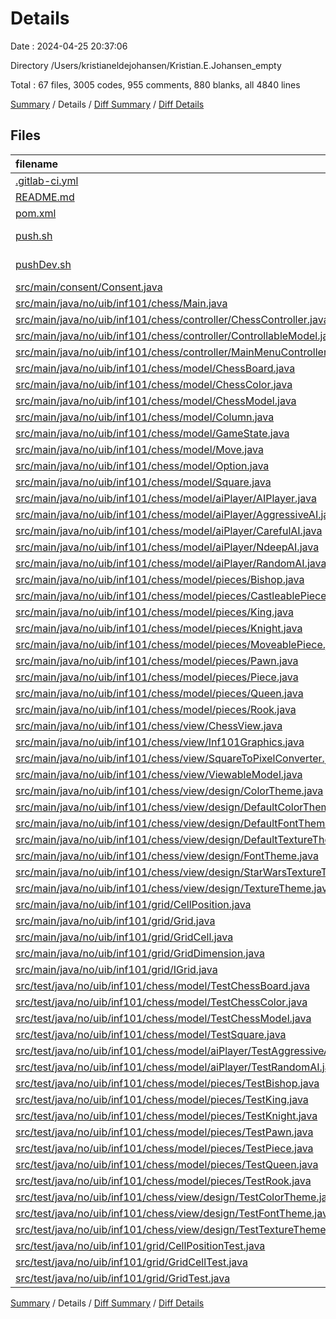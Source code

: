 # Details

Date : 2024-04-25 20:37:06

Directory /Users/kristianeldejohansen/Kristian.E.Johansen_empty

Total : 67 files,  3005 codes, 955 comments, 880 blanks, all 4840 lines

[Summary](results.md) / Details / [Diff Summary](diff.md) / [Diff Details](diff-details.md)

## Files
| filename | language | code | comment | blank | total |
| :--- | :--- | ---: | ---: | ---: | ---: |
| [.gitlab-ci.yml](/.gitlab-ci.yml) | YAML | 68 | 26 | 16 | 110 |
| [README.md](/README.md) | Markdown | 25 | 0 | 12 | 37 |
| [pom.xml](/pom.xml) | XML | 97 | 6 | 7 | 110 |
| [push.sh](/push.sh) | Shell Script | 13 | 9 | 10 | 32 |
| [pushDev.sh](/pushDev.sh) | Shell Script | 10 | 7 | 7 | 24 |
| [src/main/consent/Consent.java](/src/main/consent/Consent.java) | Java | 6 | 20 | 5 | 31 |
| [src/main/java/no/uib/inf101/chess/Main.java](/src/main/java/no/uib/inf101/chess/Main.java) | Java | 30 | 0 | 10 | 40 |
| [src/main/java/no/uib/inf101/chess/controller/ChessController.java](/src/main/java/no/uib/inf101/chess/controller/ChessController.java) | Java | 68 | 4 | 22 | 94 |
| [src/main/java/no/uib/inf101/chess/controller/ControllableModel.java](/src/main/java/no/uib/inf101/chess/controller/ControllableModel.java) | Java | 21 | 81 | 15 | 117 |
| [src/main/java/no/uib/inf101/chess/controller/MainMenuController.java](/src/main/java/no/uib/inf101/chess/controller/MainMenuController.java) | Java | 49 | 2 | 12 | 63 |
| [src/main/java/no/uib/inf101/chess/model/ChessBoard.java](/src/main/java/no/uib/inf101/chess/model/ChessBoard.java) | Java | 302 | 124 | 85 | 511 |
| [src/main/java/no/uib/inf101/chess/model/ChessColor.java](/src/main/java/no/uib/inf101/chess/model/ChessColor.java) | Java | 7 | 10 | 2 | 19 |
| [src/main/java/no/uib/inf101/chess/model/ChessModel.java](/src/main/java/no/uib/inf101/chess/model/ChessModel.java) | Java | 145 | 14 | 34 | 193 |
| [src/main/java/no/uib/inf101/chess/model/Column.java](/src/main/java/no/uib/inf101/chess/model/Column.java) | Java | 32 | 28 | 5 | 65 |
| [src/main/java/no/uib/inf101/chess/model/GameState.java](/src/main/java/no/uib/inf101/chess/model/GameState.java) | Java | 4 | 5 | 2 | 11 |
| [src/main/java/no/uib/inf101/chess/model/Move.java](/src/main/java/no/uib/inf101/chess/model/Move.java) | Java | 7 | 11 | 4 | 22 |
| [src/main/java/no/uib/inf101/chess/model/Option.java](/src/main/java/no/uib/inf101/chess/model/Option.java) | Java | 21 | 22 | 4 | 47 |
| [src/main/java/no/uib/inf101/chess/model/Square.java](/src/main/java/no/uib/inf101/chess/model/Square.java) | Java | 23 | 30 | 8 | 61 |
| [src/main/java/no/uib/inf101/chess/model/aiPlayer/AIPlayer.java](/src/main/java/no/uib/inf101/chess/model/aiPlayer/AIPlayer.java) | Java | 5 | 0 | 4 | 9 |
| [src/main/java/no/uib/inf101/chess/model/aiPlayer/AggressiveAI.java](/src/main/java/no/uib/inf101/chess/model/aiPlayer/AggressiveAI.java) | Java | 32 | 0 | 11 | 43 |
| [src/main/java/no/uib/inf101/chess/model/aiPlayer/CarefulAI.java](/src/main/java/no/uib/inf101/chess/model/aiPlayer/CarefulAI.java) | Java | 49 | 0 | 17 | 66 |
| [src/main/java/no/uib/inf101/chess/model/aiPlayer/NdeepAI.java](/src/main/java/no/uib/inf101/chess/model/aiPlayer/NdeepAI.java) | Java | 61 | 0 | 16 | 77 |
| [src/main/java/no/uib/inf101/chess/model/aiPlayer/RandomAI.java](/src/main/java/no/uib/inf101/chess/model/aiPlayer/RandomAI.java) | Java | 18 | 0 | 8 | 26 |
| [src/main/java/no/uib/inf101/chess/model/pieces/Bishop.java](/src/main/java/no/uib/inf101/chess/model/pieces/Bishop.java) | Java | 42 | 10 | 12 | 64 |
| [src/main/java/no/uib/inf101/chess/model/pieces/CastleablePiece.java](/src/main/java/no/uib/inf101/chess/model/pieces/CastleablePiece.java) | Java | 14 | 26 | 8 | 48 |
| [src/main/java/no/uib/inf101/chess/model/pieces/King.java](/src/main/java/no/uib/inf101/chess/model/pieces/King.java) | Java | 69 | 33 | 16 | 118 |
| [src/main/java/no/uib/inf101/chess/model/pieces/Knight.java](/src/main/java/no/uib/inf101/chess/model/pieces/Knight.java) | Java | 37 | 10 | 12 | 59 |
| [src/main/java/no/uib/inf101/chess/model/pieces/MoveablePiece.java](/src/main/java/no/uib/inf101/chess/model/pieces/MoveablePiece.java) | Java | 8 | 27 | 7 | 42 |
| [src/main/java/no/uib/inf101/chess/model/pieces/Pawn.java](/src/main/java/no/uib/inf101/chess/model/pieces/Pawn.java) | Java | 65 | 10 | 22 | 97 |
| [src/main/java/no/uib/inf101/chess/model/pieces/Piece.java](/src/main/java/no/uib/inf101/chess/model/pieces/Piece.java) | Java | 32 | 44 | 16 | 92 |
| [src/main/java/no/uib/inf101/chess/model/pieces/Queen.java](/src/main/java/no/uib/inf101/chess/model/pieces/Queen.java) | Java | 69 | 10 | 13 | 92 |
| [src/main/java/no/uib/inf101/chess/model/pieces/Rook.java](/src/main/java/no/uib/inf101/chess/model/pieces/Rook.java) | Java | 50 | 10 | 12 | 72 |
| [src/main/java/no/uib/inf101/chess/view/ChessView.java](/src/main/java/no/uib/inf101/chess/view/ChessView.java) | Java | 256 | 0 | 42 | 298 |
| [src/main/java/no/uib/inf101/chess/view/Inf101Graphics.java](/src/main/java/no/uib/inf101/chess/view/Inf101Graphics.java) | Java | 115 | 113 | 19 | 247 |
| [src/main/java/no/uib/inf101/chess/view/SquareToPixelConverter.java](/src/main/java/no/uib/inf101/chess/view/SquareToPixelConverter.java) | Java | 22 | 24 | 11 | 57 |
| [src/main/java/no/uib/inf101/chess/view/ViewableModel.java](/src/main/java/no/uib/inf101/chess/view/ViewableModel.java) | Java | 19 | 56 | 13 | 88 |
| [src/main/java/no/uib/inf101/chess/view/design/ColorTheme.java](/src/main/java/no/uib/inf101/chess/view/design/ColorTheme.java) | Java | 15 | 33 | 14 | 62 |
| [src/main/java/no/uib/inf101/chess/view/design/DefaultColorTheme.java](/src/main/java/no/uib/inf101/chess/view/design/DefaultColorTheme.java) | Java | 51 | 4 | 14 | 69 |
| [src/main/java/no/uib/inf101/chess/view/design/DefaultFontTheme.java](/src/main/java/no/uib/inf101/chess/view/design/DefaultFontTheme.java) | Java | 28 | 0 | 10 | 38 |
| [src/main/java/no/uib/inf101/chess/view/design/DefaultTextureTheme.java](/src/main/java/no/uib/inf101/chess/view/design/DefaultTextureTheme.java) | Java | 34 | 0 | 5 | 39 |
| [src/main/java/no/uib/inf101/chess/view/design/FontTheme.java](/src/main/java/no/uib/inf101/chess/view/design/FontTheme.java) | Java | 10 | 0 | 10 | 20 |
| [src/main/java/no/uib/inf101/chess/view/design/StarWarsTextureTheme.java](/src/main/java/no/uib/inf101/chess/view/design/StarWarsTextureTheme.java) | Java | 34 | 0 | 6 | 40 |
| [src/main/java/no/uib/inf101/chess/view/design/TextureTheme.java](/src/main/java/no/uib/inf101/chess/view/design/TextureTheme.java) | Java | 5 | 0 | 5 | 10 |
| [src/main/java/no/uib/inf101/grid/CellPosition.java](/src/main/java/no/uib/inf101/grid/CellPosition.java) | Java | 3 | 6 | 2 | 11 |
| [src/main/java/no/uib/inf101/grid/Grid.java](/src/main/java/no/uib/inf101/grid/Grid.java) | Java | 69 | 37 | 21 | 127 |
| [src/main/java/no/uib/inf101/grid/GridCell.java](/src/main/java/no/uib/inf101/grid/GridCell.java) | Java | 3 | 6 | 2 | 11 |
| [src/main/java/no/uib/inf101/grid/GridDimension.java](/src/main/java/no/uib/inf101/grid/GridDimension.java) | Java | 5 | 7 | 4 | 16 |
| [src/main/java/no/uib/inf101/grid/IGrid.java](/src/main/java/no/uib/inf101/grid/IGrid.java) | Java | 6 | 29 | 5 | 40 |
| [src/test/java/no/uib/inf101/chess/model/TestChessBoard.java](/src/test/java/no/uib/inf101/chess/model/TestChessBoard.java) | Java | 122 | 7 | 28 | 157 |
| [src/test/java/no/uib/inf101/chess/model/TestChessColor.java](/src/test/java/no/uib/inf101/chess/model/TestChessColor.java) | Java | 10 | 0 | 4 | 14 |
| [src/test/java/no/uib/inf101/chess/model/TestChessModel.java](/src/test/java/no/uib/inf101/chess/model/TestChessModel.java) | Java | 104 | 11 | 35 | 150 |
| [src/test/java/no/uib/inf101/chess/model/TestSquare.java](/src/test/java/no/uib/inf101/chess/model/TestSquare.java) | Java | 17 | 0 | 8 | 25 |
| [src/test/java/no/uib/inf101/chess/model/aiPlayer/TestAggressiveAI.java](/src/test/java/no/uib/inf101/chess/model/aiPlayer/TestAggressiveAI.java) | Java | 32 | 0 | 7 | 39 |
| [src/test/java/no/uib/inf101/chess/model/aiPlayer/TestRandomAI.java](/src/test/java/no/uib/inf101/chess/model/aiPlayer/TestRandomAI.java) | Java | 21 | 0 | 9 | 30 |
| [src/test/java/no/uib/inf101/chess/model/pieces/TestBishop.java](/src/test/java/no/uib/inf101/chess/model/pieces/TestBishop.java) | Java | 32 | 6 | 12 | 50 |
| [src/test/java/no/uib/inf101/chess/model/pieces/TestKing.java](/src/test/java/no/uib/inf101/chess/model/pieces/TestKing.java) | Java | 29 | 2 | 8 | 39 |
| [src/test/java/no/uib/inf101/chess/model/pieces/TestKnight.java](/src/test/java/no/uib/inf101/chess/model/pieces/TestKnight.java) | Java | 32 | 2 | 9 | 43 |
| [src/test/java/no/uib/inf101/chess/model/pieces/TestPawn.java](/src/test/java/no/uib/inf101/chess/model/pieces/TestPawn.java) | Java | 71 | 7 | 30 | 108 |
| [src/test/java/no/uib/inf101/chess/model/pieces/TestPiece.java](/src/test/java/no/uib/inf101/chess/model/pieces/TestPiece.java) | Java | 47 | 0 | 15 | 62 |
| [src/test/java/no/uib/inf101/chess/model/pieces/TestQueen.java](/src/test/java/no/uib/inf101/chess/model/pieces/TestQueen.java) | Java | 42 | 10 | 14 | 66 |
| [src/test/java/no/uib/inf101/chess/model/pieces/TestRook.java](/src/test/java/no/uib/inf101/chess/model/pieces/TestRook.java) | Java | 33 | 6 | 12 | 51 |
| [src/test/java/no/uib/inf101/chess/view/design/TestColorTheme.java](/src/test/java/no/uib/inf101/chess/view/design/TestColorTheme.java) | Java | 27 | 0 | 6 | 33 |
| [src/test/java/no/uib/inf101/chess/view/design/TestFontTheme.java](/src/test/java/no/uib/inf101/chess/view/design/TestFontTheme.java) | Java | 12 | 0 | 6 | 18 |
| [src/test/java/no/uib/inf101/chess/view/design/TestTextureTheme.java](/src/test/java/no/uib/inf101/chess/view/design/TestTextureTheme.java) | Java | 44 | 0 | 7 | 51 |
| [src/test/java/no/uib/inf101/grid/CellPositionTest.java](/src/test/java/no/uib/inf101/grid/CellPositionTest.java) | Java | 41 | 3 | 12 | 56 |
| [src/test/java/no/uib/inf101/grid/GridCellTest.java](/src/test/java/no/uib/inf101/grid/GridCellTest.java) | Java | 46 | 3 | 14 | 63 |
| [src/test/java/no/uib/inf101/grid/GridTest.java](/src/test/java/no/uib/inf101/grid/GridTest.java) | Java | 89 | 4 | 27 | 120 |

[Summary](results.md) / Details / [Diff Summary](diff.md) / [Diff Details](diff-details.md)
